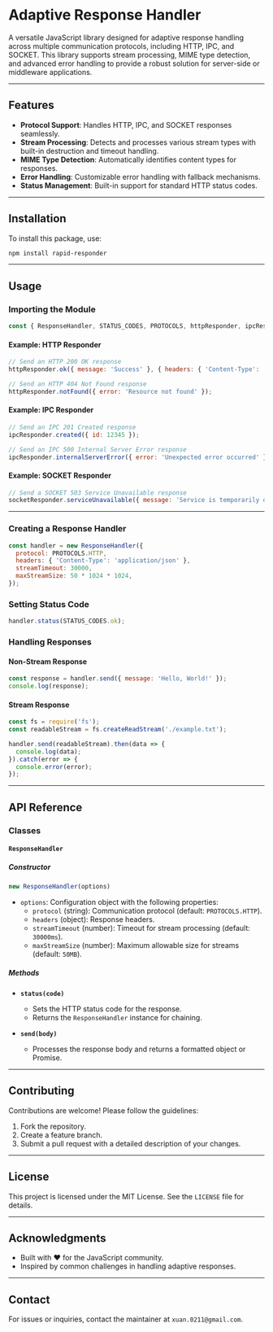 # Adaptive Response Handler

A versatile JavaScript library designed for adaptive response handling across multiple communication protocols, including HTTP, IPC, and SOCKET. This library supports stream processing, MIME type detection, and advanced error handling to provide a robust solution for server-side or middleware applications.

---

## Features

- **Protocol Support**: Handles HTTP, IPC, and SOCKET responses seamlessly.
- **Stream Processing**: Detects and processes various stream types with built-in destruction and timeout handling.
- **MIME Type Detection**: Automatically identifies content types for responses.
- **Error Handling**: Customizable error handling with fallback mechanisms.
- **Status Management**: Built-in support for standard HTTP status codes.

---

## Installation

To install this package, use:

```bash
npm install rapid-responder
```

---

## Usage

### Importing the Module

```javascript
const { ResponseHandler, STATUS_CODES, PROTOCOLS, httpResponder, ipcResponder, socketResponder } = require('rapid-responder');
```

#### Example: HTTP Responder

```javascript
// Send an HTTP 200 OK response
httpResponder.ok({ message: 'Success' }, { headers: { 'Content-Type': 'application/json' } });

// Send an HTTP 404 Not Found response
httpResponder.notFound({ error: 'Resource not found' });
```

#### Example: IPC Responder

```javascript
// Send an IPC 201 Created response
ipcResponder.created({ id: 12345 });

// Send an IPC 500 Internal Server Error response
ipcResponder.internalServerError({ error: 'Unexpected error occurred' });
```

#### Example: SOCKET Responder

```javascript
// Send a SOCKET 503 Service Unavailable response
socketResponder.serviceUnavailable({ message: 'Service is temporarily down' });
```

---

### Creating a Response Handler

```javascript
const handler = new ResponseHandler({
  protocol: PROTOCOLS.HTTP,
  headers: { 'Content-Type': 'application/json' },
  streamTimeout: 30000,
  maxStreamSize: 50 * 1024 * 1024,
});
```

### Setting Status Code

```javascript
handler.status(STATUS_CODES.ok);
```

### Handling Responses

#### Non-Stream Response

```javascript
const response = handler.send({ message: 'Hello, World!' });
console.log(response);
```

#### Stream Response

```javascript
const fs = require('fs');
const readableStream = fs.createReadStream('./example.txt');

handler.send(readableStream).then(data => {
  console.log(data);
}).catch(error => {
  console.error(error);
});
```

---

## API Reference

### Classes

#### `ResponseHandler`

##### Constructor

```javascript
new ResponseHandler(options)
```
- `options`: Configuration object with the following properties:
  - `protocol` (string): Communication protocol (default: `PROTOCOLS.HTTP`).
  - `headers` (object): Response headers.
  - `streamTimeout` (number): Timeout for stream processing (default: `30000ms`).
  - `maxStreamSize` (number): Maximum allowable size for streams (default: `50MB`).

##### Methods

- **`status(code)`**
  - Sets the HTTP status code for the response.
  - Returns the `ResponseHandler` instance for chaining.

- **`send(body)`**
  - Processes the response body and returns a formatted object or Promise.

---

## Contributing

Contributions are welcome! Please follow the guidelines:

1. Fork the repository.
2. Create a feature branch.
3. Submit a pull request with a detailed description of your changes.

---

## License

This project is licensed under the MIT License. See the `LICENSE` file for details.

---

## Acknowledgments

- Built with ❤️ for the JavaScript community.
- Inspired by common challenges in handling adaptive responses.

---

## Contact

For issues or inquiries, contact the maintainer at `xuan.0211@gmail.com`.